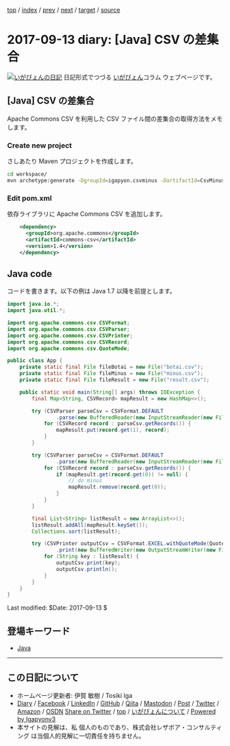 [top](../index.html) 
 / [index](index.html) 
 / [prev](ig170910.html) 
 / [next](ig170915.html) 
 / [target](https://www.igapyon.jp/igapyon/diary/2017/ig170913.html) 
 / [source](https://github.com/igapyon/diary/blob/master/2017/ig170913.src.md) 

2017-09-13 diary: [Java] CSV の差集合
=====================================================================================================
[![いがぴょんの日記](https://www.igapyon.jp/igapyon/diary/images/iga202308_128.jpg "いがぴょん")](https://www.igapyon.jp/igapyon/diary/memo/memoigapyon.html) 日記形式でつづる [いがぴょん](https://www.igapyon.jp/igapyon/diary/memo/memoigapyon.html)コラム ウェブページです。

## [Java] CSV の差集合

Apache Commons CSV を利用した CSV ファイル間の差集合の取得方法をメモします。

### Create new project

さしあたり Maven プロジェクトを作成します。

```sh
cd workspace/
mvn archetype:generate -DgroupId=igapyon.csvminus -DartifactId=CsvMinus -DarchetypeArtifactId=maven-archetype-quickstart -DinteractiveMode=false
```

### Edit pom.xml

依存ライブラリに Apache Commons CSV を追加します。


```xml
    <dependency>
      <groupId>org.apache.commons</groupId>
      <artifactId>commons-csv</artifactId>
      <version>1.4</version>
    </dependency>
```

## Java code

コードを書きます。以下の例は Java 1.7 以降を前提とします。


```java
import java.io.*;
import java.util.*;

import org.apache.commons.csv.CSVFormat;
import org.apache.commons.csv.CSVParser;
import org.apache.commons.csv.CSVPrinter;
import org.apache.commons.csv.CSVRecord;
import org.apache.commons.csv.QuoteMode;

public class App {
    private static final File fileBotai = new File("botai.csv");
    private static final File fileMinus = new File("minus.csv");
    private static final File fileResult = new File("result.csv");

    public static void main(String[] args) throws IOException {
        final Map<String, CSVRecord> mapResult = new HashMap<>();

        try (CSVParser parseCsv = CSVFormat.DEFAULT
                .parse(new BufferedReader(new InputStreamReader(new FileInputStream(fileBotai), "UTF-8")))) {
            for (CSVRecord record : parseCsv.getRecords()) {
                mapResult.put(record.get(1), record);
            }
        }

        try (CSVParser parseCsv = CSVFormat.DEFAULT
                .parse(new BufferedReader(new InputStreamReader(new FileInputStream(fileMinus), "UTF-8")))) {
            for (CSVRecord record : parseCsv.getRecords()) {
                if (mapResult.get(record.get(0)) != null) {
                    // do minus
                    mapResult.remove(record.get(0));
                }
            }
        }

        final List<String> listResult = new ArrayList<>();
        listResult.addAll(mapResult.keySet());
        Collections.sort(listResult);

        try (CSVPrinter outputCsv = CSVFormat.EXCEL.withQuoteMode(QuoteMode.ALL)
                .print(new BufferedWriter(new OutputStreamWriter(new FileOutputStream(fileResult), "UTF-8")))) {
            for (String key : listResult) {
                outputCsv.print(key);
                outputCsv.println();
            }
        }
    }
}
```

Last modified: $Date: 2017-09-13 $

## 登場キーワード

* [Java](../keyword/java.html)

----------------------------------------------------------------------------------------------------

## この日記について

* ホームページ更新者: 伊賀 敏樹 / Tosiki Iga
* [Diary](https://www.igapyon.jp/igapyon/diary/) / [Facebook](https://www.facebook.com/igapyon) / [LinkedIn](https://www.linkedin.com/in/toshikiiga) / [GitHub](https://github.com/igapyon) / [Qiita](https://qiita.com/igapyon) / [Mastodon](https://social.vivaldi.net/@igapyon) / [Post](https://post.news/igapyon) / [Twitter](https://twitter.com/ToshikiIga) / [Amazon](https://www.amazon.co.jp/%E4%BC%8A%E8%B3%80-%E6%95%8F%E6%A8%B9/e/B004LTQWCQ) / [OSDN](https://ja.osdn.net/users/iga/)
[Share on Twitter](https://twitter.com/intent/tweet?hashtags=igapyon%2Cdiary%2C%E3%81%84%E3%81%8C%E3%81%B4%E3%82%87%E3%82%93%2CJava&text=%5BJava%5D+CSV+%E3%81%AE%E5%B7%AE%E9%9B%86%E5%90%88&url=https%3A%2F%2Fwww.igapyon.jp%2Figapyon%2Fdiary%2F2017%2Fig170913.html) / [top](../index.html) / [いがぴょんについて](https://www.igapyon.jp/igapyon/diary/memo/memoigapyon.html) / [Powered by Igapyonv3](https://github.com/igapyon/igapyonv3)
* 本サイトの見解は、私 個人のものであり、株式会社レザボア・コンサルティング は当個人的見解に一切責任を持ちません。 
